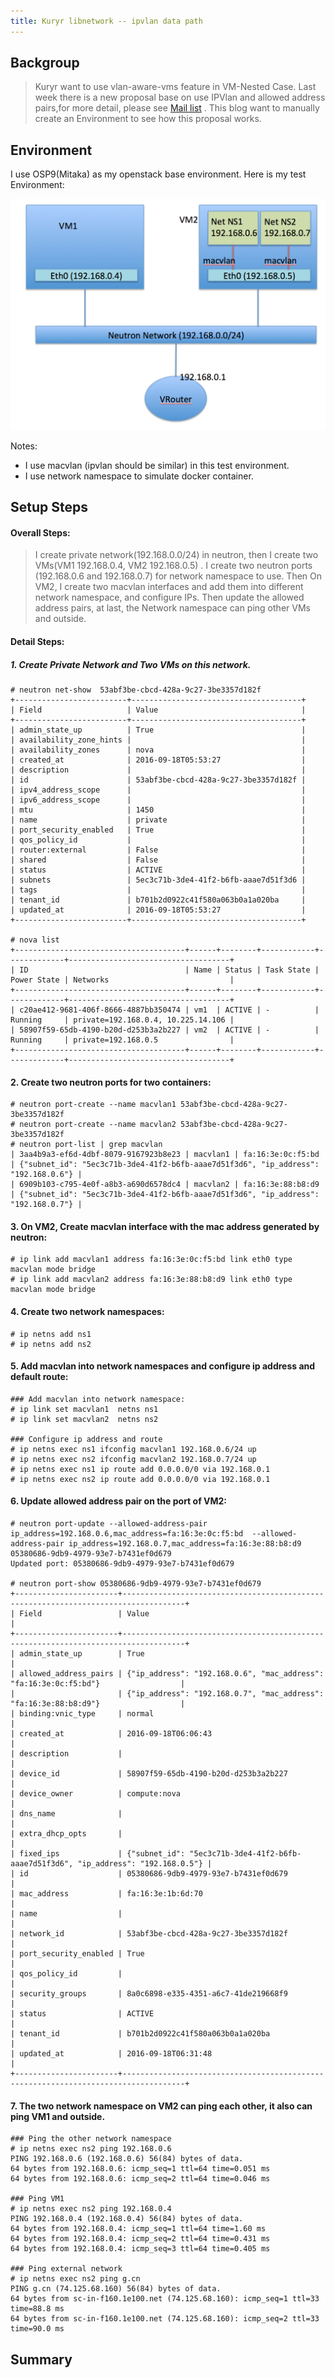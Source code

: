 ```yaml
---
title: Kuryr libnetwork -- ipvlan data path
---
```


## Backgroup

> Kuryr want to use vlan-aware-vms feature in VM-Nested Case. Last week there is a new proposal base on use IPVlan and allowed address pairs,for more detail, please see [Mail list](https://marc.ttias.be/openstack-dev/2016-09/msg00806.php) . This blog want to manually create an Environment to see how this proposal works.

## Environment

I use OSP9(Mitaka) as my openstack base environment. Here is my test Environment:

![Environment](https://github.com/LipingMao/LipingMao.github.io/blob/master/_posts/picture/2016_09_18_1.png)

Notes:
- I use macvlan (ipvlan should be similar) in this test environment.
- I use network namespace to simulate docker container.


## Setup Steps

#### Overall Steps:

> I create private network(192.168.0.0/24) in neutron, then I create two VMs(VM1 192.168.0.4, VM2 192.168.0.5) . I create two neutron ports (192.168.0.6 and 192.168.0.7) for network namespace to use. Then On VM2, I create two macvlan interfaces and add them into different network namespace, and configure IPs. Then update the allowed address pairs, at last, the Network namespace can ping other VMs and outside.

#### Detail Steps:

##### 1. Create Private Network and Two VMs on this network.

```
# neutron net-show  53abf3be-cbcd-428a-9c27-3be3357d182f
+-------------------------+--------------------------------------+
| Field                   | Value                                |
+-------------------------+--------------------------------------+
| admin_state_up          | True                                 |
| availability_zone_hints |                                      |
| availability_zones      | nova                                 |
| created_at              | 2016-09-18T05:53:27                  |
| description             |                                      |
| id                      | 53abf3be-cbcd-428a-9c27-3be3357d182f |
| ipv4_address_scope      |                                      |
| ipv6_address_scope      |                                      |
| mtu                     | 1450                                 |
| name                    | private                              |
| port_security_enabled   | True                                 |
| qos_policy_id           |                                      |
| router:external         | False                                |
| shared                  | False                                |
| status                  | ACTIVE                               |
| subnets                 | 5ec3c71b-3de4-41f2-b6fb-aaae7d51f3d6 |
| tags                    |                                      |
| tenant_id               | b701b2d0922c41f580a063b0a1a020ba     |
| updated_at              | 2016-09-18T05:53:27                  |
+-------------------------+--------------------------------------+

# nova list
+--------------------------------------+------+--------+------------+-------------+------------------------------------+
| ID                                   | Name | Status | Task State | Power State | Networks                           |
+--------------------------------------+------+--------+------------+-------------+------------------------------------+
| c20ae412-9681-406f-8666-4887bb350474 | vm1  | ACTIVE | -          | Running     | private=192.168.0.4, 10.225.14.106 |
| 58907f59-65db-4190-b20d-d253b3a2b227 | vm2  | ACTIVE | -          | Running     | private=192.168.0.5                |
+--------------------------------------+------+--------+------------+-------------+------------------------------------+
```


#### 2. Create two neutron ports for two containers:

```
# neutron port-create --name macvlan1 53abf3be-cbcd-428a-9c27-3be3357d182f
# neutron port-create --name macvlan2 53abf3be-cbcd-428a-9c27-3be3357d182f
# neutron port-list | grep macvlan
| 3aa4b9a3-ef6d-4dbf-8079-9167923b8e23 | macvlan1 | fa:16:3e:0c:f5:bd | {"subnet_id": "5ec3c71b-3de4-41f2-b6fb-aaae7d51f3d6", "ip_address": "192.168.0.6"} |
| 6909b103-c795-4e0f-a8b3-a690d6578dc4 | macvlan2 | fa:16:3e:88:b8:d9 | {"subnet_id": "5ec3c71b-3de4-41f2-b6fb-aaae7d51f3d6", "ip_address": "192.168.0.7"} |
```


#### 3. On VM2, Create macvlan interface with the mac address generated by neutron:

```
# ip link add macvlan1 address fa:16:3e:0c:f5:bd link eth0 type macvlan mode bridge
# ip link add macvlan2 address fa:16:3e:88:b8:d9 link eth0 type macvlan mode bridge
```


#### 4. Create two network namespaces:

```
# ip netns add ns1
# ip netns add ns2
```


#### 5. Add macvlan into network namespaces and configure ip address and default route:

```
### Add macvlan into network namespace:
# ip link set macvlan1  netns ns1
# ip link set macvlan2  netns ns2

### Configure ip address and route
# ip netns exec ns1 ifconfig macvlan1 192.168.0.6/24 up
# ip netns exec ns2 ifconfig macvlan2 192.168.0.7/24 up
# ip netns exec ns1 ip route add 0.0.0.0/0 via 192.168.0.1
# ip netns exec ns2 ip route add 0.0.0.0/0 via 192.168.0.1
```

#### 6. Update allowed address pair on the port of VM2:

```
# neutron port-update --allowed-address-pair ip_address=192.168.0.6,mac_address=fa:16:3e:0c:f5:bd  --allowed-address-pair ip_address=192.168.0.7,mac_address=fa:16:3e:88:b8:d9 05380686-9db9-4979-93e7-b7431ef0d679
Updated port: 05380686-9db9-4979-93e7-b7431ef0d679

# neutron port-show 05380686-9db9-4979-93e7-b7431ef0d679
+-----------------------+------------------------------------------------------------------------------------+
| Field                 | Value                                                                              |
+-----------------------+------------------------------------------------------------------------------------+
| admin_state_up        | True                                                                               |
| allowed_address_pairs | {"ip_address": "192.168.0.6", "mac_address": "fa:16:3e:0c:f5:bd"}                  |
|                       | {"ip_address": "192.168.0.7", "mac_address": "fa:16:3e:88:b8:d9"}                  |
| binding:vnic_type     | normal                                                                             |
| created_at            | 2016-09-18T06:06:43                                                                |
| description           |                                                                                    |
| device_id             | 58907f59-65db-4190-b20d-d253b3a2b227                                               |
| device_owner          | compute:nova                                                                       |
| dns_name              |                                                                                    |
| extra_dhcp_opts       |                                                                                    |
| fixed_ips             | {"subnet_id": "5ec3c71b-3de4-41f2-b6fb-aaae7d51f3d6", "ip_address": "192.168.0.5"} |
| id                    | 05380686-9db9-4979-93e7-b7431ef0d679                                               |
| mac_address           | fa:16:3e:1b:6d:70                                                                  |
| name                  |                                                                                    |
| network_id            | 53abf3be-cbcd-428a-9c27-3be3357d182f                                               |
| port_security_enabled | True                                                                               |
| qos_policy_id         |                                                                                    |
| security_groups       | 8a0c6898-e335-4351-a6c7-41de219668f9                                               |
| status                | ACTIVE                                                                             |
| tenant_id             | b701b2d0922c41f580a063b0a1a020ba                                                   |
| updated_at            | 2016-09-18T06:31:48                                                                |
+-----------------------+------------------------------------------------------------------------------------+
```

#### 7. The two network namespace on VM2 can ping each other, it also can ping VM1 and outside.

```
### Ping the other network namespace
# ip netns exec ns2 ping 192.168.0.6
PING 192.168.0.6 (192.168.0.6) 56(84) bytes of data.
64 bytes from 192.168.0.6: icmp_seq=1 ttl=64 time=0.051 ms
64 bytes from 192.168.0.6: icmp_seq=2 ttl=64 time=0.046 ms

### Ping VM1
# ip netns exec ns2 ping 192.168.0.4
PING 192.168.0.4 (192.168.0.4) 56(84) bytes of data.
64 bytes from 192.168.0.4: icmp_seq=1 ttl=64 time=1.60 ms
64 bytes from 192.168.0.4: icmp_seq=2 ttl=64 time=0.431 ms
64 bytes from 192.168.0.4: icmp_seq=3 ttl=64 time=0.405 ms

### Ping external network
# ip netns exec ns2 ping g.cn
PING g.cn (74.125.68.160) 56(84) bytes of data.
64 bytes from sc-in-f160.1e100.net (74.125.68.160): icmp_seq=1 ttl=33 time=88.8 ms
64 bytes from sc-in-f160.1e100.net (74.125.68.160): icmp_seq=2 ttl=33 time=90.0 ms
```

## Summary
